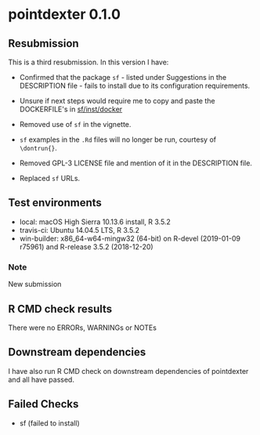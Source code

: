 pointdexter 0.1.0
=================

## Resubmission
This is a third resubmission. In this version I have:

* Confirmed that the package `sf` - listed under Suggestions in the DESCRIPTION file - fails to install due to its configuration requirements.

* Unsure if next steps would require me to copy and paste the DOCKERFILE's in [sf/inst/docker](https://github.com/r-spatial/sf/tree/master/inst/docker#build-and-check-sf-against-r-release-and-r-devel)

* Removed use of `sf` in the vignette. 

* `sf` examples in the `.Rd` files will no longer be run, courtesy of `\dontrun{}`.

* Removed GPL-3 LICENSE file and mention of it in the DESCRIPTION file.

* Replaced `sf` URLs.

## Test environments
* local: macOS High Sierra 10.13.6 install, R 3.5.2
* travis-ci: Ubuntu 14.04.5 LTS, R 3.5.2
* win-builder: x86_64-w64-mingw32 (64-bit) on R-devel (2019-01-09 r75961) and R-release 3.5.2 (2018-12-20)

### Note

New submission

## R CMD check results
There were no ERRORs, WARNINGs or NOTEs

## Downstream dependencies
I have also run R CMD check on downstream dependencies of pointdexter and all have passed.

## Failed Checks

* sf (failed to install)
